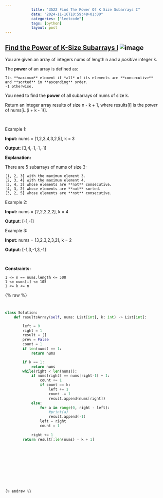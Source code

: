 ```yaml
---
            title: "3522 Find The Power Of K Size Subarrays I"
            date: "2024-11-16T10:59:48+01:00"
            categories: ["leetcode"]
            tags: [python]
            layout: post
---
```

            
## [Find the Power of K-Size Subarrays I](https://leetcode.com/problems/find-the-power-of-k-size-subarrays-i) ![image](https://img.shields.io/badge/Difficulty-Medium-orange)

You are given an array of integers nums of length n and a *positive* integer k.

The **power** of an array is defined as:

	Its **maximum** element if *all* of its elements are **consecutive** and **sorted** in **ascending** order.
	-1 otherwise.

You need to find the **power** of all subarrays of nums of size k.

Return an integer array results of size n - k + 1, where results[i] is the *power* of nums[i..(i + k - 1)].

 

Example 1:

**Input:** nums = [1,2,3,4,3,2,5], k = 3

**Output:** [3,4,-1,-1,-1]

**Explanation:**

There are 5 subarrays of nums of size 3:

	[1, 2, 3] with the maximum element 3.
	[2, 3, 4] with the maximum element 4.
	[3, 4, 3] whose elements are **not** consecutive.
	[4, 3, 2] whose elements are **not** sorted.
	[3, 2, 5] whose elements are **not** consecutive.

Example 2:

**Input:** nums = [2,2,2,2,2], k = 4

**Output:** [-1,-1]

Example 3:

**Input:** nums = [3,2,3,2,3,2], k = 2

**Output:** [-1,3,-1,3,-1]

 

**Constraints:**

	1 <= n == nums.length <= 500
	1 <= nums[i] <= 105
	1 <= k <= n

{% raw %}


````python


class Solution:
    def resultsArray(self, nums: List[int], k: int) -> List[int]:

        left = 0
        right = 1
        result = []
        prev = False
        count = 1
        if len(nums) == 1:
            return nums

        if k == 1:
            return nums
        while(right < len(nums)):
            if nums[right] == nums[right-1] + 1:
                count += 1
                if count == k:
                    left += 1
                    count -= 1
                    result.append(nums[right])
            else:
                for a in range(0, right - left):
                    #print(a)
                    result.append(-1)
                left = right
                count = 1
            
            right += 1
        return result[:len(nums) - k + 1]








        


{% endraw %}
